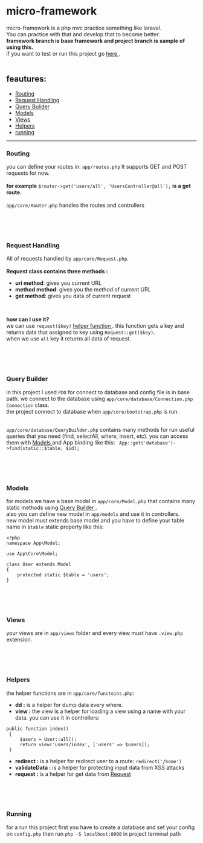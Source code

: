 # micro-framework

 micro-framework is a php mvc practice something like laravel.
 <br>
 You can practice with that and develop that to become better.
 <br>
 **framework branch is base framework and project branch is sample of using this.**
 <br>
 if you want to test or run this project go <a href="#running"> here </a>. 
<br><br>


## feautures:
  * <a href="#routing">Routing</a>
  * <a href="#request-handling">Request Handling</a>
  * <a href="#query-builder">Query Bulider</a>
  * <a href="#models">Models</a>
  * <a href="#views">Views</a>
  * <a href="#helpers">Helpers</a>
  * <a href="#running">running</a>
  
  
  <hr>
  
### Routing
  
you can define your routes in: 
` app/routes.php `
It supports GET and POST requests for now.
<br><br>
**for example** `$router->get('users/all', 'UsersController@all');` **is a get route.**
<br><br>
`app/core/Router.php` handles the routes and controllers

<br><br><br>

### Request Handling
All of requests handled by `app/core/Request.php`.
<br><br>
**Request class contains three methods :**
  * **uri method**: gives you current URL
  * **method method**: gives you the method of current URL
  * **get method**: gives you data of current request
  
<br>

**how can I use it?**
<br>
we can use `request($key)` <a href="#helpers"> helper function </a>. this function gets a key and returns data that assigned to key using `Request::get($key)`. <br> when we use `all` key it returns all data of request.


<br><br><br>


### Query Builder
in this project I used `PDO` for connect to database and config file is in base path. we connect to the database using `app/core/database/Connection.php` `Connection` class.
<br>
the project connect to database when `app/core/bootstrap.php` is run.
<br><br>

`app/core/database/QueryBuilder.php` contains many methods for run useful queries that you need (find, selectAll, where, insert, etc). you can access them with <a href="#models"> Models </a> and App binding like this: ` App::get('database')->find(static::$table, $id);`

<br><br><br>

### Models
for models we have a base model in `app/core/Model.php` that contains many static methods using <a href="#query-builder"> Query Builder </a>.
<br>
also you can define new model in `app/models` and use it in controllers.
<br>
new model must extends base model and you have to define your table name in `$table` static property like this:
```
<?php
namespace App\Model;

use App\Core\Model;

class User extends Model
{
    protected static $table = 'users';
}

```

<br><br><br>

### Views
your views are in `app/views` folder and every view must have `.view.php` extension.

<br><br><br>

### Helpers
the helper functions are in `app/core/functoins.php`:
  * **dd :** is a helper for dump data every where.
  * **view :** the view is a helper for loading a view using a name with your data. you can use it in controllers:
   ```
   public function index()
    {
        $users = User::all();
        return view('users/index', ['users' => $users]);
    }
   ```

  * **redirect :** is a helper for redirect user to a route: `redirect('/home')`
  * **validateData :** is a helper for protecting input data from XSS attacks
  * **request :** is a helper for get data from <a href="#request-handling"> Request </a>


<br><br><br>

### Running
for a run this project first you have to create a database and set your config on `config.php` then run `php -S localhost:8000` in project terminal path

